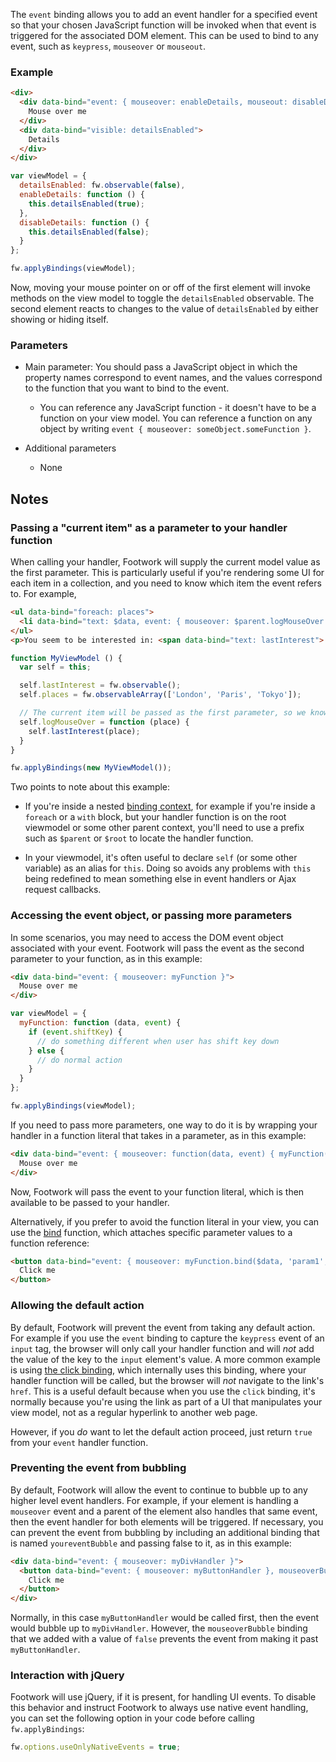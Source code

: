 The `event` binding allows you to add an event handler for a specified event so that your chosen JavaScript function will be invoked when that event is triggered for the associated DOM element. This can be used to bind to any event, such as `keypress`, `mouseover` or `mouseout`.

### Example

```html
<div>
  <div data-bind="event: { mouseover: enableDetails, mouseout: disableDetails }">
    Mouse over me
  </div>
  <div data-bind="visible: detailsEnabled">
    Details
  </div>
</div>
```

```javascript
var viewModel = {
  detailsEnabled: fw.observable(false),
  enableDetails: function () {
    this.detailsEnabled(true);
  },
  disableDetails: function () {
    this.detailsEnabled(false);
  }
};

fw.applyBindings(viewModel);
```

Now, moving your mouse pointer on or off of the first element will invoke methods on the view model to toggle the `detailsEnabled` observable.  The second element reacts to changes to the value of `detailsEnabled` by either showing or hiding itself.

### Parameters

  * Main parameter: You should pass a JavaScript object in which the property names correspond to event names, and the values correspond to the function that you want to bind to the event.

      * You can reference any JavaScript function - it doesn't have to be a function on your view model. You can reference a function on any object by writing `event { mouseover: someObject.someFunction }`.

  * Additional parameters

      * None

## Notes

### Passing a "current item" as a parameter to your handler function

When calling your handler, Footwork will supply the current model value as the first parameter. This is particularly useful if you're rendering
some UI for each item in a collection, and you need to know which item the event refers to. For example,

```html
<ul data-bind="foreach: places">
  <li data-bind="text: $data, event: { mouseover: $parent.logMouseOver }"> </li>
</ul>
<p>You seem to be interested in: <span data-bind="text: lastInterest"> </span></p>
```

```javascript
function MyViewModel () {
  var self = this;

  self.lastInterest = fw.observable();
  self.places = fw.observableArray(['London', 'Paris', 'Tokyo']);

  // The current item will be passed as the first parameter, so we know which place was hovered over
  self.logMouseOver = function (place) {
    self.lastInterest(place);
  }
}

fw.applyBindings(new MyViewModel());
```

Two points to note about this example:

 * If you're inside a nested [binding context](binding-context.md), for example if you're inside a `foreach` or a `with` block, but your handler function is on the root viewmodel or some other parent context, you'll need to use a prefix such as `$parent` or `$root` to locate the handler function.

 * In your viewmodel, it's often useful to declare `self` (or some other variable) as an alias for `this`. Doing so avoids any problems
   with `this` being redefined to mean something else in event handlers or Ajax request callbacks.

### Accessing the event object, or passing more parameters

In some scenarios, you may need to access the DOM event object associated with your event. Footwork will pass the event as the second parameter to your function, as in this example:

```html
<div data-bind="event: { mouseover: myFunction }">
  Mouse over me
</div>
```

```javascript
var viewModel = {
  myFunction: function (data, event) {
    if (event.shiftKey) {
      // do something different when user has shift key down
    } else {
      // do normal action
    }
  }
};

fw.applyBindings(viewModel);
```

If you need to pass more parameters, one way to do it is by wrapping your handler in a function literal that takes in a parameter, as in this example:

```html
<div data-bind="event: { mouseover: function(data, event) { myFunction('param1', 'param2', data, event) } }">
  Mouse over me
</div>
```

Now, Footwork will pass the event to your function literal, which is then available to be passed to your handler.

Alternatively, if you prefer to avoid the function literal in your view, you can use the [bind](https://developer.mozilla.org/en/JavaScript/Reference/Global_Objects/Function/bind) function, which attaches specific parameter values to a function reference:

```html
<button data-bind="event: { mouseover: myFunction.bind($data, 'param1', 'param2') }">
  Click me
</button>
```

### Allowing the default action

By default, Footwork will prevent the event from taking any default action. For example if you use the `event` binding to capture the `keypress` event of an `input` tag, the browser will only call your handler function and will *not* add the value of the key to the `input` element's value. A more common example is using [the click binding](click-binding.md), which internally uses this binding, where your handler function will be called, but the browser will *not* navigate to the link's `href`. This is a useful default because when you use the `click` binding, it's normally because you're using the link as part of a UI that manipulates your view model, not as a regular hyperlink to another web page.

However, if you *do* want to let the default action proceed, just return `true` from your `event` handler function.

### Preventing the event from bubbling

By default, Footwork will allow the event to continue to bubble up to any higher level event handlers.  For example, if your element is handling a `mouseover` event and a parent of the element also handles that same event, then the event handler for both elements will be triggered.  If necessary, you can prevent the event from bubbling by including an additional binding that is named `youreventBubble` and passing false to it, as in this example:

```html
<div data-bind="event: { mouseover: myDivHandler }">
  <button data-bind="event: { mouseover: myButtonHandler }, mouseoverBubble: false">
    Click me
  </button>
</div>
```

Normally, in this case `myButtonHandler` would be called first, then the event would bubble up to `myDivHandler`.  However, the `mouseoverBubble` binding that we added with a value of `false` prevents the event from making it past `myButtonHandler`.

### Interaction with jQuery

Footwork will use jQuery, if it is present, for handling UI events. To disable this behavior and instruct Footwork to always use native event handling, you can set the following option in your code before calling `fw.applyBindings`:

```javascript
fw.options.useOnlyNativeEvents = true;
```
